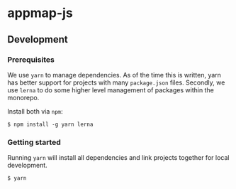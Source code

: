 # appmap-js

## Development

### Prerequisites

We use `yarn` to manage dependencies. As of the time this is written, yarn has
better support for projects with many `package.json` files. Secondly, we use
`lerna` to do some higher level management of packages within the monorepo.

Install both via `npm`:

```
$ npm install -g yarn lerna
```

### Getting started

Running `yarn` will install all dependencies and link projects together for
local development.

```
$ yarn
```
